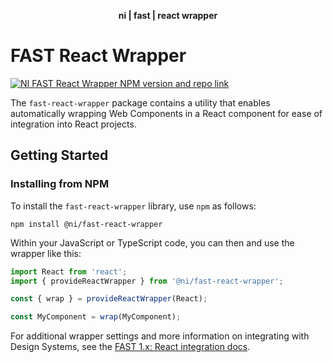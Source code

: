 <div align="center">
    <p><b>ni | fast | react wrapper</b></p>
</div>

# FAST React Wrapper

[![NI FAST React Wrapper NPM version and repo link](https://img.shields.io/npm/v/@ni/fast-react-wrapper.svg?label=@ni/fast-react-wrapper)](https://www.npmjs.com/package/@ni/fast-react-wrapper)

The `fast-react-wrapper` package contains a utility that enables automatically wrapping Web Components in a React component for ease of integration into React projects.

## Getting Started

### Installing from NPM

To install the `fast-react-wrapper` library, use `npm` as follows:

```shell
npm install @ni/fast-react-wrapper
```

Within your JavaScript or TypeScript code, you can then and use the wrapper like this:

```ts
import React from 'react';
import { provideReactWrapper } from '@ni/fast-react-wrapper';

const { wrap } = provideReactWrapper(React);

const MyComponent = wrap(MyComponent);
```

For additional wrapper settings and more information on integrating with Design Systems, see the [FAST 1.x: React integration docs](https://fast.design/docs/1.x/integrations/react).